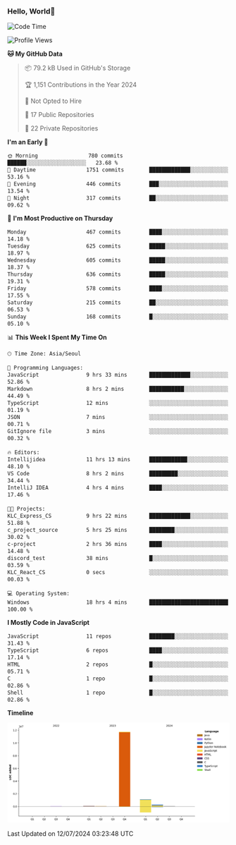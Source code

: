 
### Hello, World🐤

<!--START_SECTION:waka-->
![Code Time](http://img.shields.io/badge/Code%20Time-494%20hrs%2044%20mins-blue)

![Profile Views](http://img.shields.io/badge/Profile%20Views-28-blue)

**🐱 My GitHub Data** 

> 📦 79.2 kB Used in GitHub's Storage 
 > 
> 🏆 1,151 Contributions in the Year 2024
 > 
> 🚫 Not Opted to Hire
 > 
> 📜 17 Public Repositories 
 > 
> 🔑 22 Private Repositories 
 > 
**I'm an Early 🐤** 

```text
🌞 Morning                780 commits         ██████░░░░░░░░░░░░░░░░░░░   23.68 % 
🌆 Daytime                1751 commits        █████████████░░░░░░░░░░░░   53.16 % 
🌃 Evening                446 commits         ███░░░░░░░░░░░░░░░░░░░░░░   13.54 % 
🌙 Night                  317 commits         ██░░░░░░░░░░░░░░░░░░░░░░░   09.62 % 
```
📅 **I'm Most Productive on Thursday** 

```text
Monday                   467 commits         ████░░░░░░░░░░░░░░░░░░░░░   14.18 % 
Tuesday                  625 commits         █████░░░░░░░░░░░░░░░░░░░░   18.97 % 
Wednesday                605 commits         █████░░░░░░░░░░░░░░░░░░░░   18.37 % 
Thursday                 636 commits         █████░░░░░░░░░░░░░░░░░░░░   19.31 % 
Friday                   578 commits         ████░░░░░░░░░░░░░░░░░░░░░   17.55 % 
Saturday                 215 commits         ██░░░░░░░░░░░░░░░░░░░░░░░   06.53 % 
Sunday                   168 commits         █░░░░░░░░░░░░░░░░░░░░░░░░   05.10 % 
```


📊 **This Week I Spent My Time On** 

```text
🕑︎ Time Zone: Asia/Seoul

💬 Programming Languages: 
JavaScript               9 hrs 33 mins       █████████████░░░░░░░░░░░░   52.86 % 
Markdown                 8 hrs 2 mins        ███████████░░░░░░░░░░░░░░   44.49 % 
TypeScript               12 mins             ░░░░░░░░░░░░░░░░░░░░░░░░░   01.19 % 
JSON                     7 mins              ░░░░░░░░░░░░░░░░░░░░░░░░░   00.71 % 
GitIgnore file           3 mins              ░░░░░░░░░░░░░░░░░░░░░░░░░   00.32 % 

🔥 Editors: 
Intellijidea             11 hrs 13 mins      ████████████░░░░░░░░░░░░░   48.10 % 
VS Code                  8 hrs 2 mins        █████████░░░░░░░░░░░░░░░░   34.44 % 
IntelliJ IDEA            4 hrs 4 mins        ████░░░░░░░░░░░░░░░░░░░░░   17.46 % 

🐱‍💻 Projects: 
KLC_Express_CS           9 hrs 22 mins       █████████████░░░░░░░░░░░░   51.88 % 
c_project_source         5 hrs 25 mins       ████████░░░░░░░░░░░░░░░░░   30.02 % 
c-project                2 hrs 36 mins       ████░░░░░░░░░░░░░░░░░░░░░   14.48 % 
discord_test             38 mins             █░░░░░░░░░░░░░░░░░░░░░░░░   03.59 % 
KLC_React_CS             0 secs              ░░░░░░░░░░░░░░░░░░░░░░░░░   00.03 % 

💻 Operating System: 
Windows                  18 hrs 4 mins       █████████████████████████   100.00 % 
```

**I Mostly Code in JavaScript** 

```text
JavaScript               11 repos            ████████░░░░░░░░░░░░░░░░░   31.43 % 
TypeScript               6 repos             ████░░░░░░░░░░░░░░░░░░░░░   17.14 % 
HTML                     2 repos             █░░░░░░░░░░░░░░░░░░░░░░░░   05.71 % 
C                        1 repo              █░░░░░░░░░░░░░░░░░░░░░░░░   02.86 % 
Shell                    1 repo              █░░░░░░░░░░░░░░░░░░░░░░░░   02.86 % 
```



**Timeline**

![Lines of Code chart](https://raw.githubusercontent.com/jilpoom/jilpoom/main/assets/bar_graph.png)


 Last Updated on 12/07/2024 03:23:48 UTC
<!--END_SECTION:waka-->
